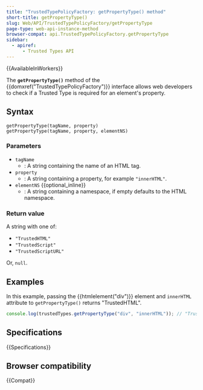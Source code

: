 ```yaml
---
title: "TrustedTypePolicyFactory: getPropertyType() method"
short-title: getPropertyType()
slug: Web/API/TrustedTypePolicyFactory/getPropertyType
page-type: web-api-instance-method
browser-compat: api.TrustedTypePolicyFactory.getPropertyType
sidebar:
  - apiref:
      - Trusted Types API
---
```


{{AvailableInWorkers}}

The **`getPropertyType()`** method of the {{domxref("TrustedTypePolicyFactory")}} interface allows web developers to check if a Trusted Type is required for an element's property.

## Syntax

```js-nolint
getPropertyType(tagName, property)
getPropertyType(tagName, property, elementNS)
```

### Parameters

- `tagName`
  - : A string containing the name of an HTML tag.
- `property`
  - : A string containing a property, for example `"innerHTML"`.
- `elementNS` {{optional_inline}}
  - : A string containing a namespace, if empty defaults to the HTML namespace.

### Return value

A string with one of:

- `"TrustedHTML"`
- `"TrustedScript"`
- `"TrustedScriptURL"`

Or, `null`.

## Examples

In this example, passing the {{htmlelement("div")}} element and `innerHTML` attribute to `getPropertyType()` returns "TrustedHTML".

```js
console.log(trustedTypes.getPropertyType("div", "innerHTML")); // "TrustedHTML"
```

## Specifications

{{Specifications}}

## Browser compatibility

{{Compat}}
